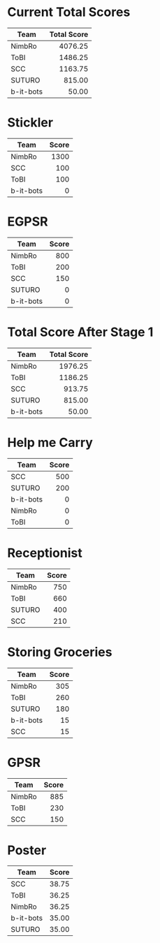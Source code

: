 # Current Total Scores
|   Team    | Total Score |
| --------- | ----------: |
| NimbRo    |     4076.25 |
| ToBI      |     1486.25 |
| SCC       |     1163.75 |
| SUTURO    |      815.00 |
| b-it-bots |       50.00 |

# Stickler
|   Team    | Score |
| --------- | ----: |
| NimbRo    |  1300 |
| SCC       |   100 |
| ToBI      |   100 |
| b-it-bots |     0 |

# EGPSR
|   Team    | Score |
| --------- | ----: |
| NimbRo    |   800 |
| ToBI      |   200 |
| SCC       |   150 |
| SUTURO    |     0 |
| b-it-bots |     0 |

# Total Score After Stage 1
|   Team    | Total Score |
| --------- | ----------: |
| NimbRo    |     1976.25 |
| ToBI      |     1186.25 |
| SCC       |      913.75 |
| SUTURO    |      815.00 |
| b-it-bots |       50.00 |

# Help me Carry
|   Team    | Score |
| --------- | ----: |
| SCC       |   500 |
| SUTURO    |   200 |
| b-it-bots |     0 |
| NimbRo    |     0 |
| ToBI      |     0 |

# Receptionist
|  Team  | Score |
| ------ | ----: |
| NimbRo |   750 |
| ToBI   |   660 |
| SUTURO |   400 |
| SCC    |   210 |

# Storing Groceries
|   Team    | Score |
| --------- | ----: |
| NimbRo    |   305 |
| ToBI      |   260 |
| SUTURO    |   180 |
| b-it-bots |    15 |
| SCC       |    15 |

# GPSR
|  Team  | Score |
| ------ | ----: |
| NimbRo |   885 |
| ToBI   |   230 |
| SCC    |   150 |

# Poster
|   Team    | Score |
| --------- | ----: |
| SCC       | 38.75 |
| ToBI      | 36.25 |
| NimbRo    | 36.25 |
| b-it-bots | 35.00 |
| SUTURO    | 35.00 |

